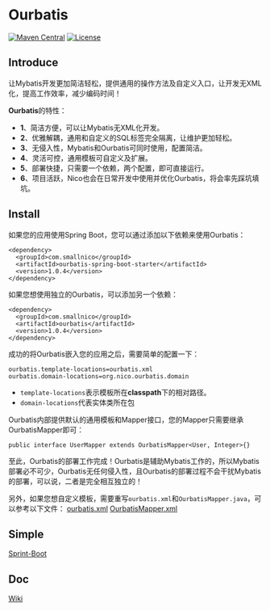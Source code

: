 # Ourbatis

[![Maven Central](https://maven-badges.herokuapp.com/maven-central/com.smallnico/ourbatis/badge.svg)](https://maven-badges.herokuapp.com/maven-central/com.smallnico/ourbatis/)
[![License](https://img.shields.io/badge/license-Apache%202-4EB1BA.svg)](https://www.apache.org/licenses/LICENSE-2.0.html)

## Introduce
让Mybatis开发更加简洁轻松，提供通用的操作方法及自定义入口，让开发无XML化，提高工作效率，减少编码时间！

**Ourbatis**的特性：
 - **1**、简洁方便，可以让Mybatis无XML化开发。
 - **2**、优雅解耦，通用和自定义的SQL标签完全隔离，让维护更加轻松。
 - **3**、无侵入性，Mybatis和Ourbatis可同时使用，配置简洁。
 - **4**、灵活可控，通用模板可自定义及扩展。
 - **5**、部署快捷，只需要一个依赖，两个配置，即可直接运行。
 - **6**、项目活跃，Nico也会在日常开发中使用并优化Ourbatis，将会率先踩坑填坑。
 
## Install
如果您的应用使用Spring Boot，您可以通过添加以下依赖来使用Ourbatis：
```
<dependency>
  <groupId>com.smallnico</groupId>
  <artifactId>ourbatis-spring-boot-starter</artifactId>
  <version>1.0.4</version>
</dependency>
```
如果您想使用独立的Ourbatis，可以添加另一个依赖：
```
<dependency>
  <groupId>com.smallnico</groupId>
  <artifactId>ourbatis</artifactId>
  <version>1.0.4</version>
</dependency>
```
成功的将Ourbatis嵌入您的应用之后，需要简单的配置一下：
```
ourbatis.template-locations=ourbatis.xml
ourbatis.domain-locations=org.nico.ourbatis.domain
```
 - ```template-locations```表示模板所在**classpath**下的相对路径。
 - ```domain-locations```代表实体类所在包

Ourbatis内部提供默认的通用模板和Mapper接口，您的Mapper只需要继承OurbatisMapper即可：
```
public interface UserMapper extends OurbatisMapper<User, Integer>{}
```
至此，Ourbatis的部署工作完成！Ourbatis是辅助Mybatis工作的，所以Mybatis部署必不可少，Ourbatis无任何侵入性，且Ourbatis的部署过程不会干扰Mybatis的部署，可以说，二者是完全相互独立的！

另外，如果您想自定义模板，需要重写```ourbatis.xml```和```OurbatisMapper.java```，可以参考以下文件：
[ourbatis.xml](https://github.com/ainilili/ourbatis/blob/master/src/main/resources/ourbatis.xml)
[OurbatisMapper.xml](https://github.com/ainilili/ourbatis/blob/master/src/main/java/org/nico/ourbatis/mapper/OurbatisMapper.java)
## Simple
[Sprint-Boot](https://github.com/ainilili/ourbatis-simple)
## Doc
[Wiki](https://github.com/ainilili/ourbatis/wiki)
